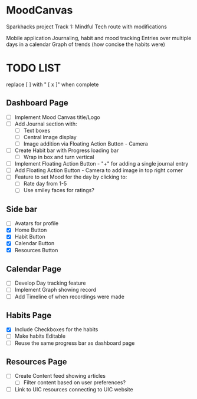 # MoodCanvas
Sparkhacks project Track 1: Mindful Tech route with modifications


Mobile application 
Journaling, habit and mood tracking
Entries over multiple days in a calendar
Graph of trends (how concise the habits were)




# TODO LIST
replace [ ] with " [ x ]" when complete 
## Dashboard Page
- [ ] Implement Mood Canvas title/Logo
- [ ] Add Journal section with:
  - [ ] Text boxes
  - [ ] Central Image display
  - [ ] Image addition via Floating Action Button - Camera
- [ ] Create Habit bar with Progress loading bar
  - [ ] Wrap in box and turn vertical
- [ ] Implement Floating Action Button - "+" for adding a single journal entry
- [ ] Add Floating Action Button - Camera to add image in top right corner
- [ ] Feature to set Mood for the day by clicking to:
  - [ ] Rate day from 1-5
  - [ ] Use smiley faces for ratings?

## Side bar
  - [ ] Avatars for profile
  - [x] Home Button
  - [x] Habit Button
  - [x] Calendar Button
  - [x] Resources Button

## Calendar Page
- [ ] Develop Day tracking feature
- [ ] Implement Graph showing record
- [ ] Add Timeline of when recordings were made

## Habits Page
- [x] Include Checkboxes for the habits
- [ ] Make habits Editable
- [ ] Reuse the same progress bar as dashboard page

## Resources Page
- [ ] Create Content feed showing articles
  - [ ] Filter content based on user preferences?
- [ ] Link to UIC resources connecting to UIC website

